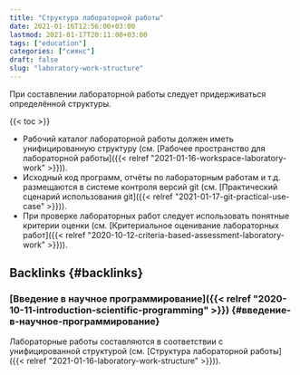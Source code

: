```yaml
---
title: "Структура лабораторной работы"
date: 2021-01-16T12:56:00+03:00
lastmod: 2021-01-17T20:11:00+03:00
tags: ["education"]
categories: ["сиянс"]
draft: false
slug: "laboratory-work-structure"
---
```


При составлении лабораторной работы следует придерживаться определённой структуры.

<!--more-->

{{< toc >}}

-   Рабочий каталог лабораторной работы должен иметь унифицированную структуру (см. [Рабочее пространство для лабораторной работы]({{< relref "2021-01-16-workspace-laboratory-work" >}})).
-   Исходный код программ, отчёты по лабораторным работам и т.д. размещаются в системе контроля версий git (см. [Практический сценарий использования git]({{< relref "2021-01-17-git-practical-use-case" >}})).
-   При проверке лабораторных работ следует использовать понятные критерии оценки (см. [Критериальное оценивание лабораторных работ]({{< relref "2020-10-12-criteria-based-assessment-laboratory-work" >}})).


## Backlinks {#backlinks}


### [Введение в научное программирование]({{< relref "2020-10-11-introduction-scientific-programming" >}}) {#введение-в-научное-программирование}

Лабораторные работы составляются в соответствии с унифицированной структурой (см. [Структура лабораторной работы]({{< relref "2021-01-16-laboratory-work-structure" >}})).
